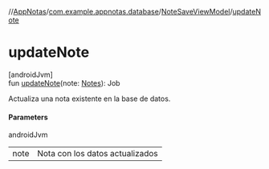 //[AppNotas](../../../index.md)/[com.example.appnotas.database](../index.md)/[NoteSaveViewModel](index.md)/[updateNote](update-note.md)

# updateNote

[androidJvm]\
fun [updateNote](update-note.md)(note: [Notes](../-notes/index.md)): Job

Actualiza una nota existente en la base de datos.

#### Parameters

androidJvm

| | |
|---|---|
| note | Nota con los datos actualizados |
